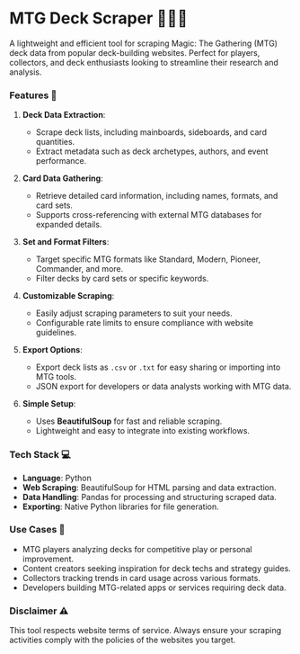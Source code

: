 # MTG Deck Scraper 🧙‍♂️📜

A lightweight and efficient tool for scraping Magic: The Gathering (MTG) deck data from popular deck-building websites. Perfect for players, collectors, and deck enthusiasts looking to streamline their research and analysis.

### Features 🚀

1. **Deck Data Extraction**:
   - Scrape deck lists, including mainboards, sideboards, and card quantities.
   - Extract metadata such as deck archetypes, authors, and event performance.

2. **Card Data Gathering**:
   - Retrieve detailed card information, including names, formats, and card sets.
   - Supports cross-referencing with external MTG databases for expanded details.

3. **Set and Format Filters**:
   - Target specific MTG formats like Standard, Modern, Pioneer, Commander, and more.
   - Filter decks by card sets or specific keywords.

4. **Customizable Scraping**:
   - Easily adjust scraping parameters to suit your needs.
   - Configurable rate limits to ensure compliance with website guidelines.

5. **Export Options**:
   - Export deck lists as `.csv` or `.txt` for easy sharing or importing into MTG tools.
   - JSON export for developers or data analysts working with MTG data.

6. **Simple Setup**:
   - Uses **BeautifulSoup** for fast and reliable scraping.
   - Lightweight and easy to integrate into existing workflows.

### Tech Stack 💻

- **Language**: Python
- **Web Scraping**: BeautifulSoup for HTML parsing and data extraction.
- **Data Handling**: Pandas for processing and structuring scraped data.
- **Exporting**: Native Python libraries for file generation.

### Use Cases 🌟

- MTG players analyzing decks for competitive play or personal improvement.
- Content creators seeking inspiration for deck techs and strategy guides.
- Collectors tracking trends in card usage across various formats.
- Developers building MTG-related apps or services requiring deck data.

### Disclaimer ⚠️

This tool respects website terms of service. Always ensure your scraping activities comply with the policies of the websites you target.
